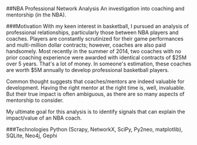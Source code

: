 ##NBA Professional Network Analysis
An investigation into coaching and mentorship (in the NBA).


###Motivation
With my keen interest in basketball, I pursued an analysis of professional relationships, particularly those between NBA players and coaches. Players are constantly scrutinized for their game performances and multi-million dollar contracts; however, coaches are also paid handsomely. Most recently in the summer of 2014, two coaches with no prior coaching experience were awarded with identical contracts of $25M over 5 years. That's a lot of money. In someone's estimation, these coaches are worth $5M annually to develop professional basketball players.
 
Common thought suggests that coaches/mentors are indeed valuable for development. Having the right mentor at the right time is, well, invaluable. But their true impact is often ambiguous, as there are so many aspects of mentorship to consider. 

My ultimate goal for this analysis is to identify signals that can explain the impact/value of an NBA coach.  


###Technologies
Python (Scrapy, NetworkX, SciPy, Py2neo, matplotlib), SQLite, Neo4j, Gephi